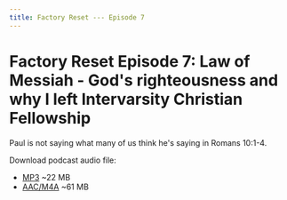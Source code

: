 ```yaml
---
title: Factory Reset --- Episode 7
---
```


# Factory Reset Episode 7: Law of Messiah - God's righteousness and why I left Intervarsity Christian Fellowship

Paul is not saying what many of us think he's saying in Romans 10:1-4. 

Download podcast audio file:

* [MP3](factory_reset_episode_7.mp3) ~22 MB
* [AAC/M4A](factory_reset_episode_7.m4a) ~61 MB
